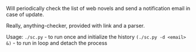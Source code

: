 Will periodically check the list of web novels and send a notification email in case of update.

Really, anything-checker, provided with link and a parser.

Usage:
`./sc.py` - to run once and initialize the history 
`(./sc.py -d <email> &)` - to run in loop and detach the process
